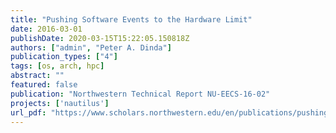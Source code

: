 ```yaml
---
title: "Pushing Software Events to the Hardware Limit"
date: 2016-03-01
publishDate: 2020-03-15T15:22:05.150818Z
authors: ["admin", "Peter A. Dinda"]
publication_types: ["4"]
tags: [os, arch, hpc]
abstract: ""
featured: false
publication: "Northwestern Technical Report NU-EECS-16-02"
projects: ['nautilus']
url_pdf: "https://www.scholars.northwestern.edu/en/publications/pushing-software-events-to-the-hardware-limit"
---
```


